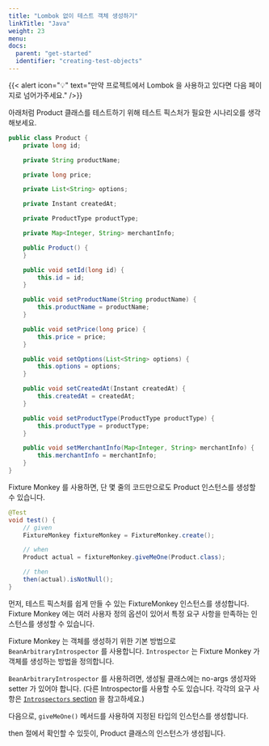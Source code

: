 ```yaml
---
title: "Lombok 없이 테스트 객체 생성하기"
linkTitle: "Java"
weight: 23
menu:
docs:
  parent: "get-started"
  identifier: "creating-test-objects"
---
```


{{< alert icon="💡" text="만약 프로젝트에서 Lombok 을 사용하고 있다면 다음 페이지로 넘어가주세요." />}}

아래처럼 Product 클래스를 테스트하기 위해 테스트 픽스처가 필요한 시나리오를 생각해보세요.

```java
public class Product {
    private long id;

    private String productName;

    private long price;

    private List<String> options;

    private Instant createdAt;

    private ProductType productType;

    private Map<Integer, String> merchantInfo;

    public Product() {
    }

    public void setId(long id) {
        this.id = id;
    }

    public void setProductName(String productName) {
        this.productName = productName;
    }

    public void setPrice(long price) {
        this.price = price;
    }

    public void setOptions(List<String> options) {
        this.options = options;
    }

    public void setCreatedAt(Instant createdAt) {
        this.createdAt = createdAt;
    }

    public void setProductType(ProductType productType) {
        this.productType = productType;
    }

    public void setMerchantInfo(Map<Integer, String> merchantInfo) {
        this.merchantInfo = merchantInfo;
    }
}
```

Fixture Monkey 를 사용하면, 단 몇 줄의 코드만으로도 Product 인스턴스를 생성할 수 있습니다.

```java
@Test
void test() {
    // given
    FixtureMonkey fixtureMonkey = FixtureMonkey.create();

    // when
    Product actual = fixtureMonkey.giveMeOne(Product.class);

    // then
    then(actual).isNotNull();
}
```

먼저, 테스트 픽스처를 쉽게 만들 수 있는 FixtureMonkey 인스턴스를 생성합니다.
Fixture Monkey 에는 여러 사용자 정의 옵션이 있어서 특정 요구 사항을 만족하는 인스턴스를 생성할 수 있습니다.

Fixture Monkey 는 객체를 생성하기 위한 기본 방법으로 `BeanArbitraryIntrospector` 를 사용합니다.
`Introspector` 는 Fixture Monkey 가 객체를 생성하는 방법을 정의합니다.

`BeanArbitraryIntrospector` 를 사용하려면, 생성될 클래스에는 no-args 생성자와 setter 가 있어야 합니다.
(다른 Introspector를 사용할 수도 있습니다. 각각의 요구 사항은 [`Introspectors` section](../../generating-objects/introspector) 을 참고하세요.)

다음으로, `giveMeOne()` 메서드를 사용하여 지정된 타입의 인스턴스를 생성합니다.

then 절에서 확인할 수 있듯이, Product 클래스의 인스턴스가 생성됩니다.
